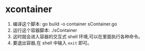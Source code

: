 # xcontainer

1. 编译这个脚本:
      go build -o container sContainer.go   
2. 运行这个容器脚本:
      ./sContainer   
3. 这时就会进入容器的交互式 shell 环境,可以在里面执行各种命令。
4. 要退出容器,在 shell 中输入 `exit` 即可。
